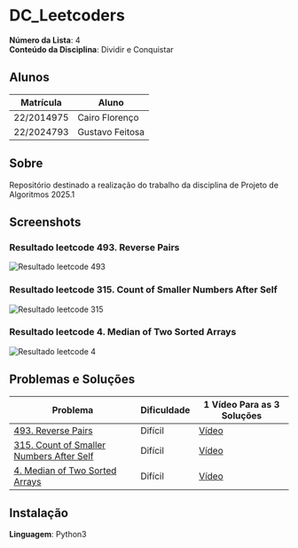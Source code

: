 # DC_Leetcoders

**Número da Lista**: 4<br>
**Conteúdo da Disciplina**: Dividir e Conquistar<br>

## Alunos
| Matrícula | Aluno |
| -- | -- |
| 22/2014975  |  Cairo Florenço |
| 22/2024793  |  Gustavo Feitosa |

## Sobre 
Repositório destinado a realização do trabalho da disciplina de Projeto de Algoritmos 2025.1

## Screenshots

### Resultado leetcode 493. Reverse Pairs

![Resultado leetcode 493]()

### Resultado leetcode 315. Count of Smaller Numbers After Self

![Resultado leetcode 315]()

### Resultado leetcode 4. Median of Two Sorted Arrays

![Resultado leetcode 4]()

## Problemas e Soluções
| Problema | Dificuldade | 1 Vídeo Para as 3 Soluções |
| -- | -- | -- |
| [493. Reverse Pairs](https://leetcode.com/problems/reverse-pairs/description/)  |  Difícil | [Vídeo]() |
| [315. Count of Smaller Numbers After Self](https://leetcode.com/problems/count-of-smaller-numbers-after-self/description/)  |  Difícil | [Vídeo]() |
| [4. Median of Two Sorted Arrays](https://leetcode.com/problems/median-of-two-sorted-arrays/description/)  |  Difícil | [Vídeo]() |

## Instalação 
**Linguagem**: Python3<br>




